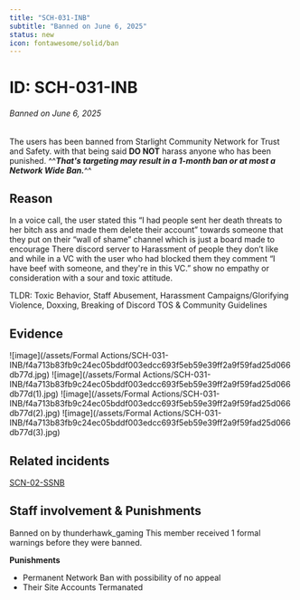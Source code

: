 ```yaml
---
title: "SCH-031-INB"
subtitle: "Banned on June 6, 2025"
status: new
icon: fontawesome/solid/ban
---
```


# ID: SCH-031-INB
<h6>Banned on June 6, 2025</h6>

The users has been banned from Starlight Community Network for Trust and Safety. with that being said **DO NOT** harass anyone who has been punished. ^^***That's targeting may result in a 1-month ban or at most a Network Wide Ban.***^^

## Reason

In a voice call, the user stated this “I had people sent her death threats to her bitch ass and made them delete their account” towards someone that they put on their “wall of shame” channel which is just a board made to encourage There discord server to Harassment of people they don’t like and while in a VC with the user who had blocked them they comment “I have beef with someone, and they're in this VC.” show no empathy or consideration with a sour and toxic attitude.

TLDR: Toxic Behavior, Staff Abusement, Harassment Campaigns/Glorifying Violence, Doxxing, Breaking of Discord TOS & Community Guidelines

## Evidence

![image](/assets/Formal Actions/SCH-031-INB/f4a713b83fb9c24ec05bddf003edcc693f5eb59e39ff2a9f59fad25d066db77d.jpg)
![image](/assets/Formal Actions/SCH-031-INB/f4a713b83fb9c24ec05bddf003edcc693f5eb59e39ff2a9f59fad25d066db77d(1).jpg)
![image](/assets/Formal Actions/SCH-031-INB/f4a713b83fb9c24ec05bddf003edcc693f5eb59e39ff2a9f59fad25d066db77d(2).jpg)
![image](/assets/Formal Actions/SCH-031-INB/f4a713b83fb9c24ec05bddf003edcc693f5eb59e39ff2a9f59fad25d066db77d(3).jpg)

## Related incidents 

[SCN-02-SSNB](https://docs.google.com/document/d/1KQKpNAgl9iVIgjcTtDy0GF9-2OIH3l-h0B9Lz9C1IRM)

## Staff involvement & Punishments 

Banned on by thunderhawk_gaming This member received 1 formal warnings before they were banned.

**Punishments**

* Permanent Network Ban with possibility of no appeal
* Their Site Accounts Termanated 